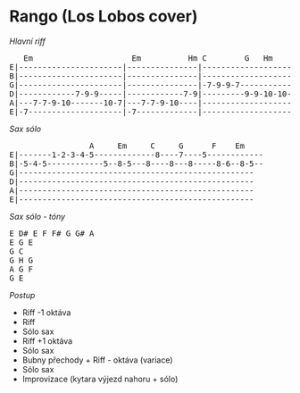 # Rango (Los Lobos cover)


*Hlavní riff*

<pre>
   Em                     Em          Hm C        G   Hm    Em       G   Hm      Em
E|----------------------|---------------|-----------------------|---------------------|
B|----------------------|---------------|-----------------------|---------------------|
G|----------------------|---------------|-7-9-9-7---------------|---------------------|
D|------------7-9-9-----|------------7-9|---------9-9-10-10-----|--------7------------|
A|---7-7-9-10-------10-7|---7-7-9-10----|-------------------10-7|-7-9-10--------------|
E|-7--------------------|-7-------------|-----------------------|----------10-7--10^12|
</pre>


*Sax sólo*

<pre>
                 A     Em     C     G      F    Em  
E|-------1-2-3-4-5-------------8----7----5------------
B|-5-4-5------------5--8-5---8----8---8-----8-6--8-5--
G|--------------------------------------------------
D|--------------------------------------------------
A|--------------------------------------------------
E|--------------------------------------------------
</pre>


*Sax sólo - tóny*

<pre>
E D# E F F# G G# A
E G E
G C
G H G
A G F
G E
</pre>

*Postup*

* Riff -1 oktáva
* Riff
* Sólo sax
* Riff +1 oktáva
* Sólo sax
* Bubny přechody + Riff - oktáva (variace)
* Sólo sax
* Improvizace (kytara výjezd nahoru + sólo)
